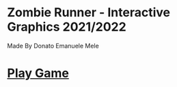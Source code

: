 # Zombie Runner - Interactive Graphics 2021/2022
Made By Donato Emanuele Mele


# [Play Game](https://sapienzainteractivegraphicscourse.github.io/final-project-emanuele/index.html)
